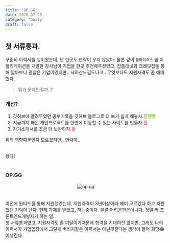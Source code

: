 ```yaml
---
title: 'OP.GG'
date: 2020-07-29
category: 'Daily'
draft: false
---
```


## 첫 서류통과.
꾸준히 이력서를 넣어왔는데, 단 한곳도 연락이 오지 않았다.
물론 같이 `플라이어스` 웹 어플리케이션을 개발한 강사님이 기업을 한곳 추천해주셨었고, 잡플래닛과 크레딧잡을 통해 알아보니 괜찮은 기업이였지만.. 낙하산느낌도나고.. 무엇보다도 지원자격도 좀 애매했다.

> 뭐가 문제인걸까..?

### 개선?
1. 깃허브에 올려두었던 공부기록을 깃허브 블로그로 더 보기 쉽게 해놓자.<b style="color : yellowgreen">진행중</b>
2. 지금까지 해온 개인프로젝트를 한번에 이동할 수 있는 사이트를 만들자.<b style="color : tomato">완</b>
3. 자기소개서를 조금 더 보완하자.<b style="color : tomato">완</b>

위의 영향때문인지 모르겠지만..
연락이..
<br><br>

왔다!
<br><br>

### OP.GG
<div style="margin : 0 auto; text-align : center">
  <img src="https://attach.s.op.gg/logo/20200728145104.1d168565d106679d24e00fcd2affc8f4.png" alt="op.gg">
</div>
<br>
<br>
이전에 원티드를 통해 지원했었는데, 지원자격이 3년이상이라 에이 모르겠다 하고 지원했던 기억이 난다.  
현제 과제를 받았고, 하는중이다. 물론 어려운편은아니다. 정말 딱 프론트엔드개발자가 하는 일..  
<br>
첫 서류통과였고, 지원자격도 좀 미달이기때문에 합격을 기대하진 않지만,  
그래도 나의 이력서가 기업입장에서 그렇게 버러지같은 이력서는 아닌것같다는 생각이 들어 희망😂이생긴다.